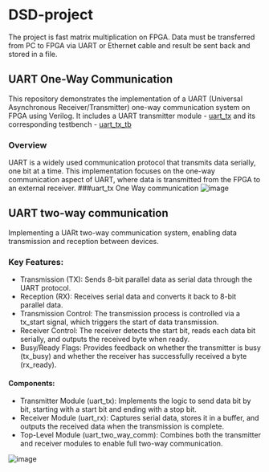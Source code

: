 # DSD-project
 The project is fast matrix multiplication on FPGA. Data must be transferred from PC to FPGA via UART or Ethernet cable and result be sent back and stored in a file. 
## UART One-Way Communication
This repository demonstrates the implementation of a UART (Universal Asynchronous Receiver/Transmitter) one-way communication system on FPGA using Verilog. It includes a UART transmitter module - [uart_tx](#uart-tx) and its corresponding testbench - [uart_tx_tb](#uart-tx-tb)
### Overview
UART is a widely used communication protocol that transmits data serially, one bit at a time. This implementation focuses on the one-way communication aspect of UART, where data is transmitted from the FPGA to an external receiver.
###uart_tx One Way communication
![image](https://github.com/user-attachments/assets/1df4b1d0-1395-465f-889e-8208c6ce1ebc)
 
## UART two-way communication

Implementing a UARt two-way communication system, enabling data transmission and reception between devices.

### Key Features:
* Transmission (TX): Sends 8-bit parallel data as serial data through the UART protocol.
* Reception (RX): Receives serial data and converts it back to 8-bit parallel data.
* Transmission Control: The transmission process is controlled via a tx_start signal, which triggers the start of data transmission.
* Receiver Control: The receiver detects the start bit, reads each data bit serially, and outputs the received byte when ready.
* Busy/Ready Flags: Provides feedback on whether the transmitter is busy (tx_busy) and whether the receiver has successfully received a byte (rx_ready).

#### Components:
* Transmitter Module (uart_tx): Implements the logic to send data bit by bit, starting with a start bit and ending with a stop bit.
* Receiver Module (uart_rx): Captures serial data, stores it in a buffer, and outputs the received data when the transmission is complete.
* Top-Level Module (uart_two_way_comm): Combines both the transmitter and receiver modules to enable full two-way communication.

![image](https://github.com/user-attachments/assets/ba8b69ce-c5fa-4afb-9e4b-d1dce3bbf091)

